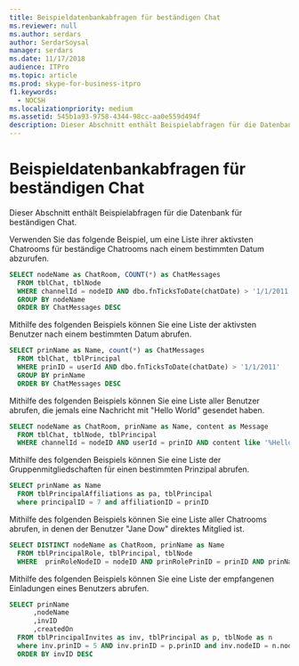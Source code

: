 ```yaml
---
title: Beispieldatenbankabfragen für beständigen Chat
ms.reviewer: null
ms.author: serdars
author: SerdarSoysal
manager: serdars
ms.date: 11/17/2018
audience: ITPro
ms.topic: article
ms.prod: skype-for-business-itpro
f1.keywords:
  - NOCSH
ms.localizationpriority: medium
ms.assetid: 545b1a93-9758-4344-98cc-aa0e559d494f
description: Dieser Abschnitt enthält Beispielabfragen für die Datenbank für beständigen Chat.
---
```


# <a name="sample-persistent-chat-database-queries"></a>Beispieldatenbankabfragen für beständigen Chat
 
Dieser Abschnitt enthält Beispielabfragen für die Datenbank für beständigen Chat.
  
Verwenden Sie das folgende Beispiel, um eine Liste ihrer aktivsten Chatrooms für beständige Chatrooms nach einem bestimmten Datum abzurufen.
  
```SQL
SELECT nodeName as ChatRoom, COUNT(*) as ChatMessages
  FROM tblChat, tblNode
  WHERE channelId = nodeID AND dbo.fnTicksToDate(chatDate) > '1/1/2011'
  GROUP BY nodeName
  ORDER BY ChatMessages DESC
```

Mithilfe des folgenden Beispiels können Sie eine Liste der aktivsten Benutzer nach einem bestimmten Datum abrufen.
  
```SQL
SELECT prinName as Name, count(*) as ChatMessages
  FROM tblChat, tblPrincipal
  WHERE prinID = userId AND dbo.fnTicksToDate(chatDate) > '1/1/2011'
  GROUP BY prinName
  ORDER BY ChatMessages DESC
```

Mithilfe des folgenden Beispiels können Sie eine Liste aller Benutzer abrufen, die jemals eine Nachricht mit "Hello World" gesendet haben.
  
```SQL
SELECT nodeName as ChatRoom, prinName as Name, content as Message
  FROM tblChat, tblNode, tblPrincipal
  WHERE channelId = nodeID AND userId = prinID AND content like '%Hello World%'
```

Mithilfe des folgenden Beispiels können Sie eine Liste der Gruppenmitgliedschaften für einen bestimmten Prinzipal abrufen.
  
```SQL
SELECT prinName as Name    
  FROM tblPrincipalAffiliations as pa, tblPrincipal
  where principalID = 7 and affiliationID = prinID
```

Mithilfe des folgenden Beispiels können Sie eine Liste aller Chatrooms abrufen, in denen der Benutzer "Jane Dow" direktes Mitglied ist.
  
```SQL
SELECT DISTINCT nodeName as ChatRoom, prinName as Name          
  FROM tblPrincipalRole, tblPrincipal, tblNode
  WHERE  prinRoleNodeID = nodeID AND prinRolePrinID = prinID AND prinName = 'Jane Dow'
```

Mithilfe des folgenden Beispiels können Sie eine Liste der empfangenen Einladungen eines Benutzers abrufen.
  
```SQL
SELECT prinName
      ,nodeName
      ,invID   
      ,createdOn
  FROM tblPrincipalInvites as inv, tblPrincipal as p, tblNode as n
  where inv.prinID = 5 AND inv.prinID = p.prinID and inv.nodeID = n.nodeID
  ORDER BY invID DESC
```
